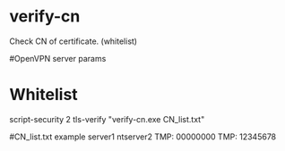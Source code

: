 # verify-cn
Check CN of certificate. (whitelist)


#OpenVPN server params
# Whitelist
script-security 2
tls-verify "verify-cn.exe CN_list.txt"

#CN_list.txt example
server1
ntserver2
TMP: 00000000
TMP: 12345678
